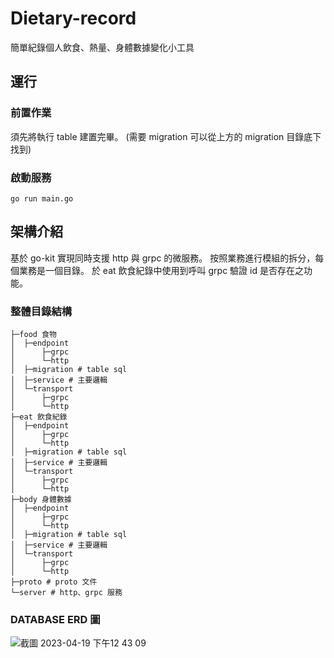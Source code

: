 # Dietary-record
簡單紀錄個人飲食、熱量、身體數據變化小工具

## 運行
### 前置作業
須先將執行 table 建置完畢。
(需要 migration 可以從上方的 migration 目錄底下找到)

### 啟動服務
```
go run main.go
```

## 架構介紹
基於 go-kit 實現同時支援 http 與 grpc 的微服務。
按照業務進行模組的拆分，每個業務是一個目錄。
於 eat 飲食紀錄中使用到呼叫 grpc 驗證 id 是否存在之功能。

### 整體目錄結構
```
├─food 食物
│  ├─endpoint
│      ├─grpc
│      └─http
│  ├─migration # table sql
│  ├─service # 主要邏輯
│  └─transport
│      ├─grpc
│      └─http
├─eat 飲食紀錄
│  ├─endpoint
│      ├─grpc
│      └─http
│  ├─migration # table sql
│  ├─service # 主要邏輯
│  └─transport
│      ├─grpc
│      └─http
├─body 身體數據
│  ├─endpoint
│      ├─grpc
│      └─http
│  ├─migration # table sql
│  ├─service # 主要邏輯
│  └─transport
│      ├─grpc
│      └─http
├─proto # proto 文件
└─server # http、grpc 服務
```
### DATABASE ERD 圖
![截圖 2023-04-19 下午12 43 09](https://user-images.githubusercontent.com/1109393/233096379-6df8e0c8-b211-4bcc-a717-1c8ebef681a3.png)

